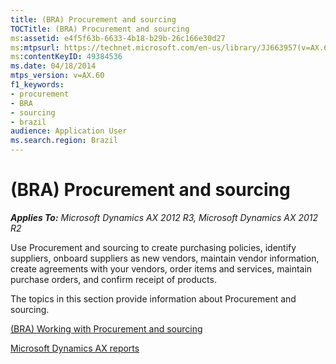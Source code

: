 ```yaml
---
title: (BRA) Procurement and sourcing
TOCTitle: (BRA) Procurement and sourcing
ms:assetid: e4f5f63b-6633-4b18-b29b-26c166e30d27
ms:mtpsurl: https://technet.microsoft.com/en-us/library/JJ663957(v=AX.60)
ms:contentKeyID: 49384536
ms.date: 04/18/2014
mtps_version: v=AX.60
f1_keywords:
- procurement
- BRA
- sourcing
- brazil
audience: Application User
ms.search.region: Brazil
---
```


# (BRA) Procurement and sourcing 


_**Applies To:** Microsoft Dynamics AX 2012 R3, Microsoft Dynamics AX 2012 R2_

Use Procurement and sourcing to create purchasing policies, identify suppliers, onboard suppliers as new vendors, maintain vendor information, create agreements with your vendors, order items and services, maintain purchase orders, and confirm receipt of products.

The topics in this section provide information about Procurement and sourcing.

[(BRA) Working with Procurement and sourcing](bra-working-with-procurement-and-sourcing.md)

[Microsoft Dynamics AX reports](microsoft-dynamics-ax-reports.md)

  


